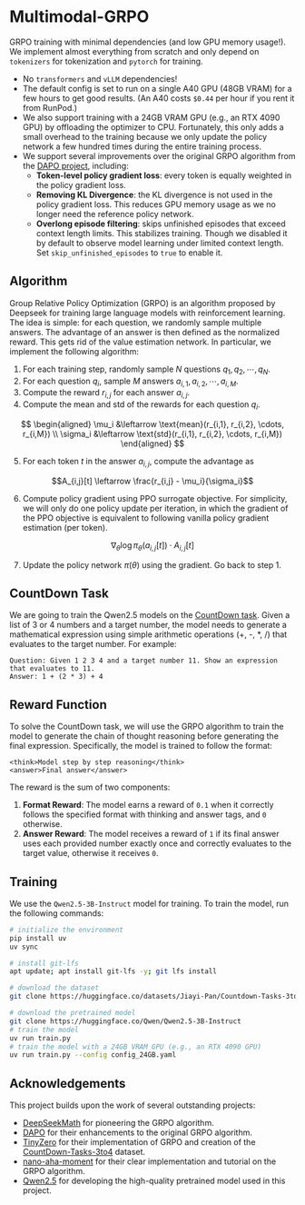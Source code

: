 # Multimodal-GRPO

GRPO training with minimal dependencies (and low GPU memory usage!). We implement almost everything from scratch and only depend on `tokenizers` for tokenization and `pytorch` for training. 
- No `transformers` and `vLLM` dependencies! 
- The default config is set to run on a single A40 GPU (48GB VRAM) for a few hours to get good results. (An A40 costs `$0.44` per hour if you rent it from RunPod.)
- We also support training with a 24GB VRAM GPU (e.g., an RTX 4090 GPU) by offloading the optimizer to CPU. Fortunately, this only adds a small overhead to the training because we only update the policy network a few hundred times during the entire training process.
- We support several improvements over the original GRPO algorithm from the [DAPO project](https://arxiv.org/abs/2503.14476), including:
    - **Token-level policy gradient loss**: every token is equally weighted in the policy gradient loss.
    - **Removing KL Divergence**: the KL divergence is not used in the policy gradient loss. This reduces GPU memory usage as we no longer need the reference policy network.
    - **Overlong episode filtering**: skips unfinished episodes that exceed context length limits. This stabilizes training. Though we disabled it by default to observe model learning under limited context length. Set `skip_unfinished_episodes` to `true` to enable it.

## Algorithm 

Group Relative Policy Optimization (GRPO) is an algorithm proposed by Deepseek for training large language models with reinforcement learning. The idea is simple: for each question, we randomly sample multiple answers. The advantage of an answer is then defined as the normalized reward. This gets rid of the value estimation network. In particular, we implement the following algorithm:

1. For each training step, randomly sample $N$ questions $q_1, q_2, \cdots, q_N$.
2. For each question $q_i$, sample $M$ answers $a_{i,1}, a_{i,2}, \cdots, a_{i,M}$.
3. Compute the reward $r_{i,j}$ for each answer $a_{i,j}$.
4. Compute the mean and std of the rewards for each question $q_i$.

$$
\begin{aligned}
\mu_i &\leftarrow \text{mean}(r_{i,1}, r_{i,2}, \cdots, r_{i,M}) \\
\sigma_i &\leftarrow \text{std}(r_{i,1}, r_{i,2}, \cdots, r_{i,M})
\end{aligned}
$$

5. For each token $t$ in the answer $a_{i,j}$, compute the advantage as

$$A_{i,j}[t] \leftarrow \frac{r_{i,j} - \mu_i}{\sigma_i}$$

6. Compute policy gradient using PPO surrogate objective. For simplicity, we will only do one policy update per iteration, in which the gradient of the PPO objective is equivalent to following vanilla policy gradient estimation (per token).

$$
\nabla_\theta \log \pi_\theta(a_{i,j}[t]) \cdot A_{i,j}[t]
$$

7. Update the policy network $\pi(\theta)$ using the gradient. Go back to step 1.

## CountDown Task

We are going to train the Qwen2.5 models on the [CountDown task](https://huggingface.co/datasets/Jiayi-Pan/Countdown-Tasks-3to4). Given a list of 3 or 4 numbers and a target number, the model needs to generate a mathematical expression using simple arithmetic operations (+, -, *, /) that evaluates to the target number. For example:

```
Question: Given 1 2 3 4 and a target number 11. Show an expression that evaluates to 11.
Answer: 1 + (2 * 3) + 4
```

## Reward Function

To solve the CountDown task, we will use the GRPO algorithm to train the model to generate the chain of thought reasoning before generating the final expression. Specifically, the model is trained to follow the format:

```
<think>Model step by step reasoning</think>
<answer>Final answer</answer>
```

The reward is the sum of two components:

1. **Format Reward**: The model earns a reward of `0.1` when it correctly follows the specified format with thinking and answer tags, and `0` otherwise.
2. **Answer Reward**: The model receives a reward of `1` if its final answer uses each provided number exactly once and correctly evaluates to the target value, otherwise it receives `0`.


## Training

We use the `Qwen2.5-3B-Instruct` model for training. To train the model, run the following commands:

```bash
# initialize the environment
pip install uv
uv sync

# install git-lfs
apt update; apt install git-lfs -y; git lfs install

# download the dataset
git clone https://huggingface.co/datasets/Jiayi-Pan/Countdown-Tasks-3to4

# download the pretrained model
git clone https://huggingface.co/Qwen/Qwen2.5-3B-Instruct
# train the model
uv run train.py
# train the model with a 24GB VRAM GPU (e.g., an RTX 4090 GPU)
uv run train.py --config config_24GB.yaml
```
## Acknowledgements

This project builds upon the work of several outstanding projects:

- [DeepSeekMath](https://arxiv.org/abs/2402.03300) for pioneering the GRPO algorithm.
- [DAPO](https://arxiv.org/abs/2503.14476) for their enhancements to the original GRPO algorithm.
- [TinyZero](https://github.com/Jiayi-Pan/TinyZero) for their implementation of GRPO and creation of the [CountDown-Tasks-3to4](https://huggingface.co/datasets/Jiayi-Pan/Countdown-Tasks-3to4) dataset.
- [nano-aha-moment](https://github.com/McGill-NLP/nano-aha-moment/tree/main) for their clear implementation and tutorial on the GRPO algorithm.
- [Qwen2.5](https://huggingface.co/Qwen/Qwen2.5-3B-Instruct) for developing the high-quality pretrained model used in this project.
